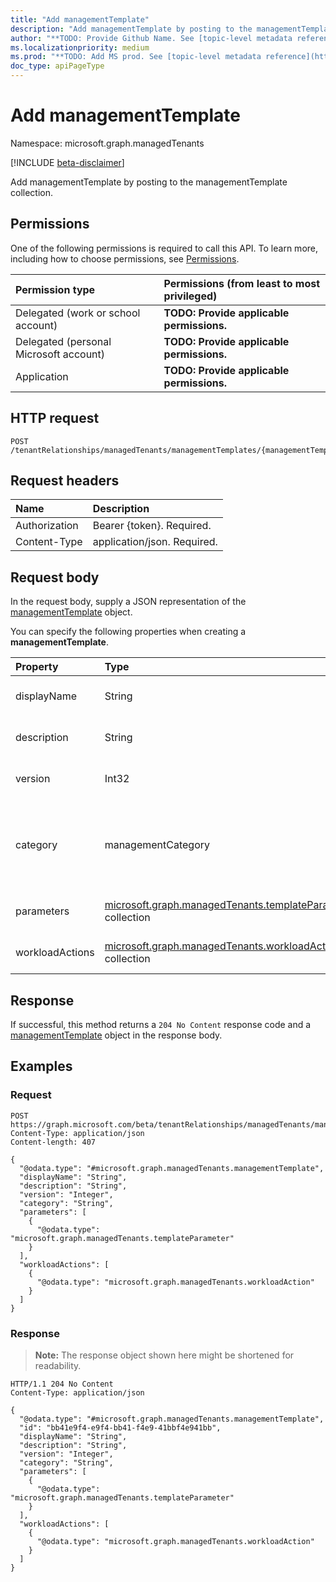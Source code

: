 ```yaml
---
title: "Add managementTemplate"
description: "Add managementTemplate by posting to the managementTemplate collection."
author: "**TODO: Provide Github Name. See [topic-level metadata reference](https://msgo.azurewebsites.net/add/document/guidelines/metadata.html#topic-level-metadata)**"
ms.localizationpriority: medium
ms.prod: "**TODO: Add MS prod. See [topic-level metadata reference](https://msgo.azurewebsites.net/add/document/guidelines/metadata.html#topic-level-metadata)**"
doc_type: apiPageType
---
```


# Add managementTemplate
Namespace: microsoft.graph.managedTenants

[!INCLUDE [beta-disclaimer](../../includes/beta-disclaimer.md)]

Add managementTemplate by posting to the managementTemplate collection.

## Permissions
One of the following permissions is required to call this API. To learn more, including how to choose permissions, see [Permissions](/graph/permissions-reference).

|Permission type|Permissions (from least to most privileged)|
|:---|:---|
|Delegated (work or school account)|**TODO: Provide applicable permissions.**|
|Delegated (personal Microsoft account)|**TODO: Provide applicable permissions.**|
|Application|**TODO: Provide applicable permissions.**|

## HTTP request

<!-- {
  "blockType": "ignored"
}
-->
``` http
POST /tenantRelationships/managedTenants/managementTemplates/{managementTemplateId}/managementTemplateSteps/{managementTemplateStepId}/managementTemplate/$ref
```

## Request headers
|Name|Description|
|:---|:---|
|Authorization|Bearer {token}. Required.|
|Content-Type|application/json. Required.|

## Request body
In the request body, supply a JSON representation of the [managementTemplate](../resources/managedtenants-managementtemplate.md) object.

You can specify the following properties when creating a **managementTemplate**.

|Property|Type|Description|
|:---|:---|:---|
|displayName|String|**TODO: Add Description** Optional.|
|description|String|**TODO: Add Description** Optional.|
|version|Int32|**TODO: Add Description** Optional.|
|category|managementCategory|**TODO: Add Description**. The possible values are: `custom`, `devices`, `identity`, `data`, `unknownFutureValue`. Optional.|
|parameters|[microsoft.graph.managedTenants.templateParameter](../resources/managedtenants-templateparameter.md) collection|**TODO: Add Description** Optional.|
|workloadActions|[microsoft.graph.managedTenants.workloadAction](../resources/managedtenants-workloadaction.md) collection|**TODO: Add Description** Optional.|



## Response

If successful, this method returns a `204 No Content` response code and a [managementTemplate](../resources/managedtenants-managementtemplate.md) object in the response body.

## Examples

### Request
<!-- {
  "blockType": "request",
  "name": "create_managementtemplate_from_"
}
-->
``` http
POST https://graph.microsoft.com/beta/tenantRelationships/managedTenants/managementTemplates/{managementTemplateId}/managementTemplateSteps/{managementTemplateStepId}/managementTemplate/$ref
Content-Type: application/json
Content-length: 407

{
  "@odata.type": "#microsoft.graph.managedTenants.managementTemplate",
  "displayName": "String",
  "description": "String",
  "version": "Integer",
  "category": "String",
  "parameters": [
    {
      "@odata.type": "microsoft.graph.managedTenants.templateParameter"
    }
  ],
  "workloadActions": [
    {
      "@odata.type": "microsoft.graph.managedTenants.workloadAction"
    }
  ]
}
```


### Response
>**Note:** The response object shown here might be shortened for readability.
<!-- {
  "blockType": "response",
  "truncated": true,
  "@odata.type": "microsoft.graph.managedTenants.managementTemplate"
}
-->
``` http
HTTP/1.1 204 No Content
Content-Type: application/json

{
  "@odata.type": "#microsoft.graph.managedTenants.managementTemplate",
  "id": "bb41e9f4-e9f4-bb41-f4e9-41bbf4e941bb",
  "displayName": "String",
  "description": "String",
  "version": "Integer",
  "category": "String",
  "parameters": [
    {
      "@odata.type": "microsoft.graph.managedTenants.templateParameter"
    }
  ],
  "workloadActions": [
    {
      "@odata.type": "microsoft.graph.managedTenants.workloadAction"
    }
  ]
}
```

